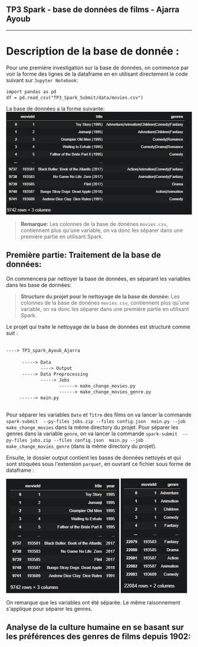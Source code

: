 ## TP3 Spark - base de données de films - Ajarra Ayoub
----------------------
# Description de la base de donnée : 


Pour une première investigation sur la base de données, on commence par voir la forme des lignes de la dataframe en en utilisant directement le code suivant sur `Jupyter Notebook`:
```
import pandas as pd
df = pd.read_csv("TP3_Spark_Submit/data/movies.csv")
```

La base de données a la forme suivante: 
![data preprocessing](data_investigation.PNG)

> **Remarque:** 
Les colonnes de la base de donénes `movies.csv`, contiennent plus qu'une variable, on va donc les séparer dans une première partie en utilisant Spark.

## Première partie: Traitement de la base de données: 

On commencera par nettoyer la base de données, en séparant les variables dans les base de données:

> **Structure du projet pour le nettoyage de la base de donnée:** 
Les colonnes de la base de donénes `movies.csv`, contiennent plus qu'une variable, on va donc les séparer dans une première partie en utilisant Spark.

Le projet qui traite le nettoyage de la base de données est structuré comme suit :

```

----> TP3_spark_Ayoub_Ajarra     

      -----> Data      
             ----> Output  
      -----> Data Preprocessing
             -----> Jobs
                    ------> make_change_movies.py
                    ------> make_change_movies_genre.py
     ------> main.py     
      
```

Pour séparer les variables  `Date` et  `Titre` des films on va lancer la commande `spark-submit  --py-files jobs.zip --files config.json  main.py --job make_change_movies` dans la même directory du projet.
Pour séparer les genres dans la variable `genre`,  on va lancer la commande `spark-submit  --py-files jobs.zip --files config.json  main.py --job make_change_movies_genre` (dans la même directory du projet).

Ensuite, le dossier output contient les bases de données nettoyés et qui sont stoquées sous l'extension `parquet`, en ouvrant ce fichier sous forme de dataframe :

![dataset final](movies_cleaned.PNG)
![dataset finale](genres.PNG)

On remarque que les variables ont été séparée. Le même raisonnement s'applique pour séparer les genres.

## Analyse de la culture humaine en se basant sur les préférences des genres de films depuis 1902:


